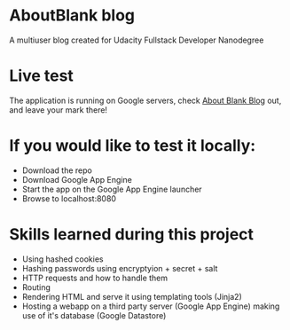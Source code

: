 # AboutBlank blog
A multiuser blog created for Udacity Fullstack Developer Nanodegree

# Live test

The application is running on Google servers, check [About Blank Blog](http://aboutblankabout.appspot.com) out, and leave your mark there!

# If you would like to test it locally:

- Download the repo
- Download Google App Engine
- Start the app on the Google App Engine launcher
- Browse to localhost:8080

# Skills learned during this project

- Using hashed cookies
- Hashing passwords using encryptyion + secret + salt
- HTTP requests and how to handle them
- Routing
- Rendering HTML and serve it using templating tools (Jinja2)
- Hosting a webapp on a third party server (Google App Engine) making use of it's database (Google Datastore)
